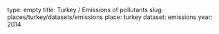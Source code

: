 type: empty
title: Turkey / Emissions of pollutants
slug: places/turkey/datasets/emissions
place: turkey
dataset: emissions
year: 2014
